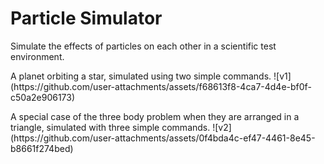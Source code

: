 # Particle Simulator

Simulate the effects of particles on each other in a scientific test environment.

<p></p>
A planet orbiting a star, simulated using two simple commands.
![v1](https://github.com/user-attachments/assets/f68613f8-4ca7-4d4e-bf0f-c50a2e906173)

<p></p>
A special case of the three body problem when they are arranged in a triangle, simulated with three simple commands.
![v2](https://github.com/user-attachments/assets/0f4bda4c-ef47-4461-8e45-b8661f274bed)

